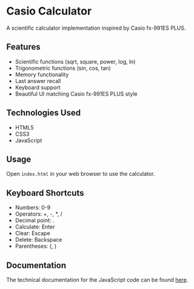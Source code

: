 # Casio Calculator

A scientific calculator implementation inspired by Casio fx-991ES PLUS.

## Features

- Scientific functions (sqrt, square, power, log, ln)
- Trigonometric functions (sin, cos, tan)
- Memory functionality
- Last answer recall
- Keyboard support
- Beautiful UI matching Casio fx-991ES PLUS style

## Technologies Used

- HTML5
- CSS3
- JavaScript

## Usage

Open `index.html` in your web browser to use the calculator.

## Keyboard Shortcuts

- Numbers: 0-9
- Operators: +, -, *, /
- Decimal point: .
- Calculate: Enter
- Clear: Escape
- Delete: Backspace
- Parentheses: (, )

## Documentation

The technical documentation for the JavaScript code can be found [here](./docs/index.html).
